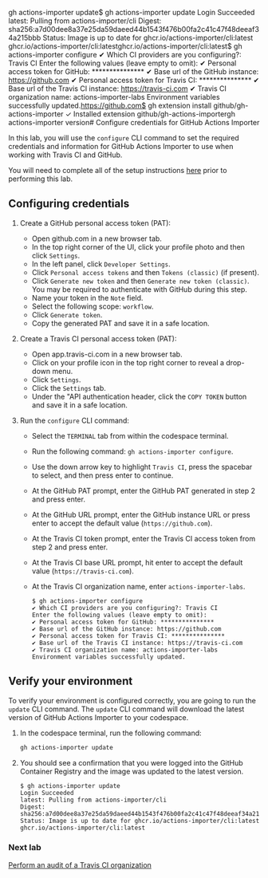 gh actions-importer update$ gh actions-importer update
Login Succeeded
latest: Pulling from actions-importer/cli
Digest: sha256:a7d00dee8a37e25da59daeed44b1543f476b00fa2c41c47f48deeaf34a215bbb
Status: Image is up to date for ghcr.io/actions-importer/cli:latest
ghcr.io/actions-importer/cli:latestghcr.io/actions-importer/cli:latest$ gh actions-importer configure
✔ Which CI providers are you configuring?: Travis CI
Enter the following values (leave empty to omit):
✔ Personal access token for GitHub: ***************
✔ Base url of the GitHub instance: https://github.com
✔ Personal access token for Travis CI: ***************
✔ Base url of the Travis CI instance: https://travis-ci.com
✔ Travis CI organization name: actions-importer-labs
Environment variables successfully updated.https://github.com$ gh extension install github/gh-actions-importer
✓ Installed extension github/gh-actions-importergh actions-importer version# Configure credentials for GitHub Actions Importer

In this lab, you will use the `configure` CLI command to set the required credentials and information for GitHub Actions Importer to use when working with Travis CI and GitHub.

You will need to complete all of the setup instructions [here](./readme.md#configure-your-codespace) prior to performing this lab.

## Configuring credentials

1. Create a GitHub personal access token (PAT):
   - Open github.com in a new browser tab.
   - In the top right corner of the UI, click your profile photo and then click `Settings`.
   - In the left panel, click `Developer Settings`.
   - Click `Personal access tokens` and then `Tokens (classic)` (if present).
   - Click `Generate new token` and then `Generate new token (classic)`. You may be required to authenticate with GitHub during this step.
   - Name your token in the `Note` field.
   - Select the following scope: `workflow`.
   - Click `Generate token`.
   - Copy the generated PAT and save it in a safe location.

3. Create a Travis CI personal access token (PAT):
   - Open app.travis-ci.com in a new browser tab.
   - Click on your profile icon in the top right corner to reveal a drop-down menu.
   - Click `Settings`.
   - Click the `Settings` tab.
   - Under the "API authentication header, click the `COPY TOKEN` button and save it in a safe location.

2. Run the `configure` CLI command:
   - Select the `TERMINAL` tab from within the codespace terminal.
   - Run the following command: `gh actions-importer configure`.
   - Use the down arrow key to highlight `Travis CI`, press the spacebar to select, and then press enter to continue.
   - At the GitHub PAT prompt, enter the GitHub PAT generated in step 2 and press enter.
   - At the GitHub URL prompt, enter the GitHub instance URL or press enter to accept the default value (`https://github.com`).
   - At the Travis CI token prompt, enter the Travis CI access token from step 2 and press enter.
   - At the Travis CI base URL prompt, hit enter to accept the default value (`https://travis-ci.com`).
   - At the Travis CI organization name, enter `actions-importer-labs`.

      ```console
      $ gh actions-importer configure
      ✔ Which CI providers are you configuring?: Travis CI
      Enter the following values (leave empty to omit):
      ✔ Personal access token for GitHub: ***************
      ✔ Base url of the GitHub instance: https://github.com
      ✔ Personal access token for Travis CI: ***************
      ✔ Base url of the Travis CI instance: https://travis-ci.com
      ✔ Travis CI organization name: actions-importer-labs
      Environment variables successfully updated.
      ```

## Verify your environment

To verify your environment is configured correctly, you are going to run the `update` CLI command. The `update` CLI command will download the latest version of GitHub Actions Importer to your codespace.

1. In the codespace terminal, run the following command:

   ```bash
   gh actions-importer update
   ```

2. You should see a confirmation that you were logged into the GitHub Container Registry and the image was updated to the latest version.

   ```console
   $ gh actions-importer update
   Login Succeeded
   latest: Pulling from actions-importer/cli
   Digest: sha256:a7d00dee8a37e25da59daeed44b1543f476b00fa2c41c47f48deeaf34a215bbb
   Status: Image is up to date for ghcr.io/actions-importer/cli:latest
   ghcr.io/actions-importer/cli:latest
   ```

### Next lab

[Perform an audit of a Travis CI organization](./2-audit.md)

